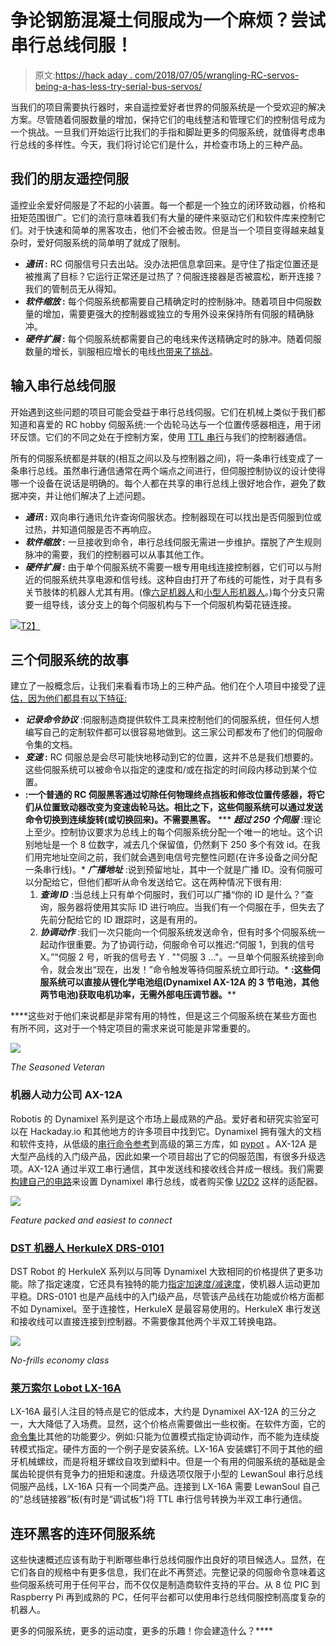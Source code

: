 # 争论钢筋混凝土伺服成为一个麻烦？尝试串行总线伺服！

> 原文:[https://hack aday . com/2018/07/05/wrangling-RC-servos-being-a-has-less-try-serial-bus-servos/](https://hackaday.com/2018/07/05/wrangling-rc-servos-becoming-a-hassle-try-serial-bus-servos/)

当我们的项目需要执行器时，来自遥控爱好者世界的伺服系统是一个受欢迎的解决方案。尽管随着伺服数量的增加，保持它们的电线整洁和管理它们的控制信号成为一个挑战。一旦我们开始运行比我们的手指和脚趾更多的伺服系统，就值得考虑串行总线的多样性。今天，我们将讨论它们是什么，并检查市场上的三种产品。

## 我们的朋友遥控伺服

遥控业余爱好伺服是了不起的小装置。每一个都是一个独立的闭环致动器，价格和扭矩范围很广。它们的流行意味着我们有大量的硬件来驱动它们和软件库来控制它们。对于快速和简单的黑客攻击，他们不会被击败。但是当一个项目变得越来越复杂时，爱好伺服系统的简单明了就成了限制。

*   ***通讯* :** RC 伺服信号只去出站。没办法把信息拿回来。是守住了指定位置还是被推离了目标？它运行正常还是过热了？伺服连接器是否被震松，断开连接？我们的管制员无从得知。
*   ***软件缩放* :** 每个伺服系统都需要自己精确定时的控制脉冲。随着项目中伺服数量的增加，需要更强大的控制器或独立的专用外设来保持所有伺服的精确脉冲。
*   ***硬件扩展* :** 每个伺服系统都需要自己的电线来传送精确定时的脉冲。随着伺服数量的增长，驯服相应增长的电线[也带来了挑战](https://hackaday.com/2018/03/23/servos-do-the-plucking-in-this-midi-music-box/)。

## 输入串行总线伺服

开始遇到这些问题的项目可能会受益于串行总线伺服。它们在机械上类似于我们都知道和喜爱的 RC hobby 伺服系统:一个齿轮马达与一个位置传感器相连，用于闭环反馈。它们的不同之处在于控制方案，使用 [TTL 串行](https://www.sparkfun.com/tutorials/215)与我们的控制器通信。

所有的伺服系统都是并联的(相互之间以及与控制器之间)，将一条串行线变成了一条串行总线。虽然串行通信通常在两个端点之间进行，但伺服控制协议的设计使得哪一个设备在说话是明确的。每个人都在共享的串行总线上很好地合作，避免了数据冲突，并让他们解决了上述问题。

*   ***通讯* :** 双向串行通讯允许查询伺服状态。控制器现在可以找出是否伺服到位或过热，并知道伺服是否不再响应。
*   ***软件缩放* :** 一旦接收到命令，串行总线伺服无需进一步维护。摆脱了产生规则脉冲的需要，我们的控制器可以从事其他工作。
*   ***硬件扩展* :** 由于单个伺服系统不需要一根专用电线连接控制器，它们可以与附近的伺服系统共享电源和信号线。这种自由打开了布线的可能性，对于具有多关节肢体的机器人尤其有用。(像[六足机器人](https://hackaday.com/2014/02/25/hexapod-robot-terrifies-humans-and-wallets/)和[小型人形机器人](https://hackaday.com/2014/03/25/open-source-humanoid-robot-is-awesom-o/)。)每个分支只需要一组导线，该分支上的每个伺服机构与下一个伺服机构菊花链连接。

[![](../Images/8d46d302d4eafefa359f50a9d32b3b2b.png)T2】](https://hackaday.com/wp-content/uploads/2018/07/serialservo-lineup.jpg)

## 三个伺服系统的故事

建立了一般概念后，让我们来看看市场上的三种产品。他们在个人项目中接受了[评估，因为他们都具有以下特征:](https://hackaday.io/project/158208-sawppy-the-rover)

*   ***记录命令协议*** :伺服制造商提供软件工具来控制他们的伺服系统，但任何人想编写自己的定制软件都可以很容易地做到。这三家公司都发布了他们的伺服命令集的文档。
*   ***变速* :** RC 伺服总是会尽可能快地移动到它的位置，这并不总是我们想要的。这些伺服系统可以被命令以指定的速度和/或在指定的时间段内移动到某个位置。
*   **:一个普通的 RC 伺服黑客通过切除任何物理终点挡板和修改位置传感器，将它们从位置致动器改变为变速齿轮马达。相比之下，这些伺服系统可以通过发送命令切换到连续旋转(或切换回来)。不需要黑客。**
***   ***超过 250 个伺服*** :理论上至少。控制协议要求为总线上的每个伺服系统分配一个唯一的地址。这个识别地址是一个 8 位数字，减去几个保留值，仍然剩下 250 多个有效 id。在我们用完地址空间之前，我们就会遇到电信号完整性问题(在许多设备之间分配一条串行线)。*   ***广播地址*** :说到预留地址，其中一个就是广播 ID。没有伺服可以分配给它，但他们都听从命令发送给它。这在两种情况下很有用:
    1.  ***查询 ID*** :当总线上只有单个伺服时，我们可以广播“你的 ID 是什么？”查询，服务器将使用其实际 ID 进行响应。当我们有一个伺服在手，但失去了先前分配给它的 ID 跟踪时，这是有用的。
    2.  ***协调动作*** :我们一次只能向一个伺服系统发送命令，但有时多个伺服系统一起动作很重要。为了协调行动，伺服命令可以推迟:“伺服 1，到我的信号 X。”"伺服 2 号，听我的信号去 Y . ""伺服 3 …"。一旦单个伺服系统接到命令，就会发出“现在，出发！”命令触发等待伺服系统立即行动。*   **:这些伺服系统可以直接从锂化学电池组(Dynamixel AX-12A 的 3 节电池，其他两节电池)获取电机功率，无需外部电压调节器。****

 ****这些对于他们来说都是非常有用的特性，但是这三个伺服系统在某些方面也有所不同，这对于一个特定项目的需求来说可能是非常重要的。

[![](../Images/d4a9b2feb0162fa3d50dbe87ff3153d3.png)](https://hackaday.com/wp-content/uploads/2018/07/serialservo-dynamixel.jpg)

*The Seasoned Veteran*

### 机器人动力公司 AX-12A

Robotis 的 Dynamixel 系列是这个市场上最成熟的产品。爱好者和研究实验室可以在 Hackaday.io 和其他地方的许多项目中找到它。Dynamixel 拥有强大的文档和软件支持，从低级的[串行命令参考](http://emanual.robotis.com/docs/en/dxl/ax/ax-12a/)到高级的第三方库，如 [pypot](https://github.com/poppy-project/pypot) 。AX-12A 是大型产品线的入门级产品，因此如果一个项目超出了它的伺服范围，有很多升级选项。AX-12A 通过半双工串行通信，其中发送线和接收线合并成一根线。我们需要[构建自己的电路](http://emanual.robotis.com/docs/en/dxl/ax/ax-12a/#ttl-communication)来设置 Dynamixel 串行总线，或者购买像 [U2D2](http://emanual.robotis.com/docs/en/parts/interface/u2d2/) 这样的适配器。

[![](../Images/b1c4eb18e854b014346dbc0937bf5983.png)](https://hackaday.com/wp-content/uploads/2018/07/serialservo-herkulex.jpg)

*Feature packed and easiest to connect*

### [DST 机器人 HerkuleX DRS-0101](http://www.dstrobot.com/jsp/cms/view.jsp?code=100788)

DST Robot 的 HerkuleX 系列以与同等 Dynamixel 大致相同的价格提供了更多功能。除了指定速度，它还具有独特的能力[指定加速度/减速度](http://www.dongburobot.com/jsp/board/boardDown.jsp?bseq=7672)，使机器人运动更加平稳。DRS-0101 也是产品线中的入门级产品，尽管该产品线在功能或价格方面都不如 Dynamixel。至于连接性，HerkuleX 是最容易使用的。HerkuleX 串行发送和接收线可以直接连接到控制器。不需要像其他两个半双工转换电路。

[![](../Images/cd8076f9e3bba5ad0cb2cb69b4d0a7ff.png)](https://hackaday.com/wp-content/uploads/2018/07/serialservo-lewansoul.jpg)

*No-frills economy class*

### [莱万索尔 Lobot LX-16A](http://www.lewansoul.com/product/detail-146.html)

LX-16A 最引人注目的特点是它的低成本，大约是 Dynamixel AX-12A 的三分之一，大大降低了入场费。显然，这个价格点需要做出一些权衡。在软件方面，它的[命令集](https://www.dropbox.com/sh/b3v81sb9nwir16q/AACkK-tg0q39fKJZcSl-YrqOa/LX-16A%20Bus%20Servo?dl=0&preview=LewanSoul+Bus+Servo+Communication+Protocol.pdf)比其他的功能要少。例如:只能为位置模式指定协调动作，而不能为连续旋转模式指定。硬件方面的一个例子是安装系统。LX-16A 安装螺钉不同于其他的细牙机械螺纹，而是将粗牙螺纹自攻到塑料中。但是一个有用的伺服系统的基础是金属齿轮提供有竞争力的扭矩和速度。升级选项仅限于小型的 LewanSoul 串行总线伺服产品线，LX-16A 只有一个同类产品。连接到 LX-16A 需要 LewanSoul 自己的“总线链接器”板(有时是“调试板”)将 TTL 串行信号转换为半双工串行通信。

## 连环黑客的连环伺服系统

这些快速概述应该有助于判断哪些串行总线伺服作出良好的项目候选人。显然，在它们各自的规格中有更多信息，我们在此不再赘述。完整记录的伺服命令意味着这些伺服系统可用于任何平台，而不仅仅是制造商软件支持的平台。从 8 位 PIC 到 Raspberry Pi 再到成熟的 PC，任何平台都可以使用串行总线伺服控制高度复杂的机器人。

更多的伺服系统，更多的运动度，更多的乐趣！你会建造什么？****